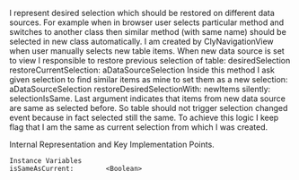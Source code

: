 I represent desired selection which should be restored on different data sources.
For example when in browser user selects particular method and switches to another class then similar method (with same name) should be selected in new class automatically. 
I am created by ClyNavigationView when user manually selects new table items. When new data source is set to view I responsible to restore previous selection of table:
	desiredSelection restoreCurrentSelection: aDataSourceSelection 
Inside this method I ask given selection to find similar items as mine to set them as a new selection:
	aDataSourceSelection restoreDesiredSelectionWith: newItems silently: selectionIsSame.
Last argument indicates that items from new data source are same as selected before. So table should not trigger selection changed event because in fact selected still the same.
To achieve this logic I keep flag that I am the same as current selection from which I was created.
 
Internal Representation and Key Implementation Points.

    Instance Variables
	isSameAsCurrent:		<Boolean>